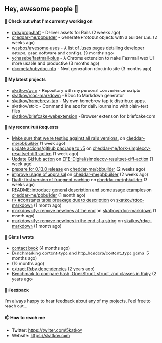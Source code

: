 ## Hey, awesome people 👋

#### 👷 Check out what I'm currently working on
 
- [rails/propshaft](https://github.com/rails/propshaft) - Deliver assets for Rails (2 weeks ago) 
- [cheddar-me/pbbuilder](https://github.com/cheddar-me/pbbuilder) - Generate Protobuf objects with a builder DSL (2 weeks ago) 
- [wesbos/awesome-uses](https://github.com/wesbos/awesome-uses) - A list of /uses pages detailing developer setups, gear, software and configs. (3 months ago) 
- [yohasebe/fastmail-plus](https://github.com/yohasebe/fastmail-plus) - A Chrome extension to make Fastmail web UI more usable and productive (3 months ago) 
- [docmeta/rubydoc.info](https://github.com/docmeta/rubydoc.info) - Next generation rdoc.info site (3 months ago)

#### 🌱 My latest projects
 
- [skatkov/gum](https://github.com/skatkov/gum) - Repository with my personal convenience scripts 
- [skatkov/rdoc-markdown](https://github.com/skatkov/rdoc-markdown) - RDoc to Markdown generator 
- [skatkov/homebrew-tap](https://github.com/skatkov/homebrew-tap) - My own homebrew tap to distribute apps. 
- [skatkov/stoic](https://github.com/skatkov/stoic) - Command line app for daily journaling with plain-text files 
- [skatkov/briefcake-webextension](https://github.com/skatkov/briefcake-webextension) - Browser extension for briefcake.com


#### 🔨 My recent Pull Requests
 
- [Make sure that we&#39;re testing against all rails versions.](https://github.com/cheddar-me/pbbuilder/pull/25) on [cheddar-me/pbbuilder](https://github.com/cheddar-me/pbbuilder) (1 week ago) 
- [update actions/github package to v5](https://github.com/cheddar-me/fork-simplecov-resultset-diff-action/pull/1) on [cheddar-me/fork-simplecov-resultset-diff-action](https://github.com/cheddar-me/fork-simplecov-resultset-diff-action) (1 week ago) 
- [Update GitHub action](https://github.com/DFE-Digital/simplecov-resultset-diff-action/pull/2) on [DFE-Digital/simplecov-resultset-diff-action](https://github.com/DFE-Digital/simplecov-resultset-diff-action) (1 week ago) 
- [prepare for 0.13.0 release](https://github.com/cheddar-me/pbbuilder/pull/19) on [cheddar-me/pbbuilder](https://github.com/cheddar-me/pbbuilder) (2 weeks ago) 
- [improve usage of appraisal](https://github.com/cheddar-me/pbbuilder/pull/18) on [cheddar-me/pbbuilder](https://github.com/cheddar-me/pbbuilder) (2 weeks ago) 
- [Draft: first version of fragment caching](https://github.com/cheddar-me/pbbuilder/pull/17) on [cheddar-me/pbbuilder](https://github.com/cheddar-me/pbbuilder) (3 weeks ago) 
- [README: introduce general description and some usage examples](https://github.com/cheddar-me/pbbuilder/pull/16) on [cheddar-me/pbbuilder](https://github.com/cheddar-me/pbbuilder) (1 month ago) 
- [fix #constants table breakage due to description](https://github.com/skatkov/rdoc-markdown/pull/36) on [skatkov/rdoc-markdown](https://github.com/skatkov/rdoc-markdown) (1 month ago) 
- [markdownify: remove newlines at the end](https://github.com/skatkov/rdoc-markdown/pull/35) on [skatkov/rdoc-markdown](https://github.com/skatkov/rdoc-markdown) (1 month ago) 
- [markdownify: remove newlines in the end of a string](https://github.com/skatkov/rdoc-markdown/pull/34) on [skatkov/rdoc-markdown](https://github.com/skatkov/rdoc-markdown) (1 month ago)

#### 📓 Gists I wrote
 
- [contact book](https://gist.github.com/18f317a0affb0fa7ee0e74511c340422) (4 months ago) 
- [Benchmarking content-type and http_headers/content_type gems](https://gist.github.com/eb18ae1f9f75e822812b64a0ae44915d) (5 months ago) 
- [](https://gist.github.com/601258666185b0e7af6339ac2c19f642) (10 months ago) 
- [extract Ruby dependencies](https://gist.github.com/e32f3f491665d2d4d570f9576abd1f0e) (2 years ago) 
- [Benchmark to compare hash, OpenStruct, struct, and classes in Ruby](https://gist.github.com/c32ffff81dc22e2e955533e4591b335c) (2 years ago)

#### 💬 Feedback
I'm always happy to hear feedback about any of my projects. Feel free to reach out...

#### 📫 How to reach me

- Twitter: https://twitter.com/5katkov 
- Website: https://skatkov.com

